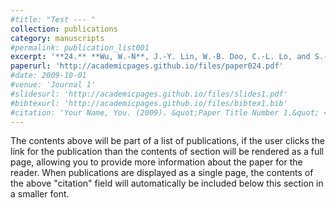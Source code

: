 ```yaml
---
#title: "Test --- "
collection: publications
category: manuscripts
#permalink: publication_list001
excerpt: '**24.** **Wu, W.-N**, J.-Y. Lin, W.-B. Doo, C.-L. Lo, and S.-K. Hsu (2024), Seismogenic structures along the deformation front from onshore to offshore SW Taiwan, ***Geoscience Letters***, 11:37, doi:10.1186/s40562-024-00354-6'
paperurl: 'http://academicpages.github.io/files/paper024.pdf'
#date: 2009-10-01
#venue: 'Journal 1'
#slidesurl: 'http://academicpages.github.io/files/slides1.pdf'
#bibtexurl: 'http://academicpages.github.io/files/bibtex1.bib'
#citation: 'Your Name, You. (2009). &quot;Paper Title Number 1.&quot; <i>Journal 1</i>. 1(1).'
---
```

The contents above will be part of a list of publications, if the user clicks the link for the publication than the contents of section will be rendered as a full page, allowing you to provide more information about the paper for the reader. When publications are displayed as a single page, the contents of the above "citation" field will automatically be included below this section in a smaller font.
